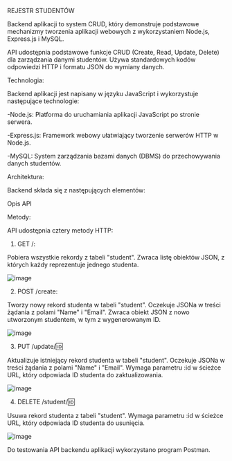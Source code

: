 
REJESTR STUDENTÓW

Backend aplikacji to system CRUD, który demonstruje podstawowe mechanizmy tworzenia aplikacji webowych z wykorzystaniem Node.js, Express.js i MySQL.

API udostępnia podstawowe funkcje CRUD (Create, Read, Update, Delete) dla zarządzania danymi studentów. Używa standardowych kodów odpowiedzi HTTP i formatu JSON do wymiany danych.


Technologia:

Backend aplikacji jest napisany w języku JavaScript i wykorzystuje następujące technologie:

-Node.js: Platforma do uruchamiania aplikacji JavaScript po stronie serwera.

-Express.js: Framework webowy ułatwiający tworzenie serwerów HTTP w Node.js.

-MySQL: System zarządzania bazami danych (DBMS) do przechowywania danych studentów.


Architektura:

Backend składa się z następujących elementów:


Opis API

Metody:

API udostępnia cztery metody HTTP:

1. GET /:

Pobiera wszystkie rekordy z tabeli "student".
Zwraca listę obiektów JSON, z których każdy reprezentuje jednego studenta.

![image](https://github.com/AnnaPielok/STUDENT/assets/124499788/1443bd2a-46d0-4369-b3f5-f73cf35606f7)


2. POST /create:

Tworzy nowy rekord studenta w tabeli "student".
Oczekuje JSONa w treści żądania z polami "Name" i "Email".
Zwraca obiekt JSON z nowo utworzonym studentem, w tym z wygenerowanym ID.

![image](https://github.com/AnnaPielok/STUDENT/assets/124499788/b71d21c7-99de-4959-aae5-698984eb8718)


3. PUT /update/:id:

Aktualizuje istniejący rekord studenta w tabeli "student".
Oczekuje JSONa w treści żądania z polami "Name" i "Email".
Wymaga parametru :id w ścieżce URL, który odpowiada ID studenta do zaktualizowania.

![image](https://github.com/AnnaPielok/STUDENT/assets/124499788/2c303ef2-6d01-4abf-926b-304d969c079a)

4. DELETE /student/:id:

Usuwa rekord studenta z tabeli "student".
Wymaga parametru :id w ścieżce URL, który odpowiada ID studenta do usunięcia.

![image](https://github.com/AnnaPielok/STUDENT/assets/124499788/b2a0bef7-6b81-458f-9a99-05cf179ce339)

Do testowania API backendu aplikacji wykorzystano program Postman.
